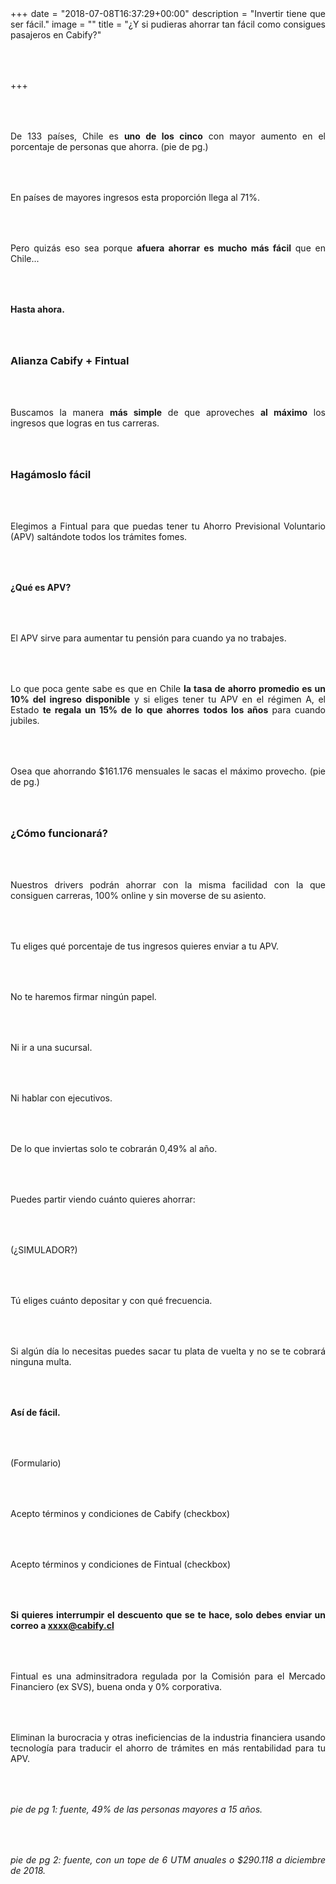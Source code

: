 +++
date = "2018-07-08T16:37:29+00:00"
description = "Invertir tiene que ser fácil."
image = ""
title = "¿Y si pudieras ahorrar tan fácil como consigues pasajeros en Cabify?"

+++
<style>

p { margin:4rem 0px; text-align:justify; }

.footer-big__overlap { padding-bottom:0px; }

.image-wrapper {

text-align: center;

}

.image-wrapper img {

width: 60%; text-align: center; margin: 40px 0px;

}

@media (max-width: 768px)  {

.image-wrapper img {

width: 100%;

}

}

</style>

De 133 países, Chile es **uno de los cinco** con mayor aumento en el porcentaje de personas que ahorra. (pie de pg.)

En países de mayores ingresos esta proporción llega al 71%.

Pero quizás eso sea porque **afuera ahorrar es mucho más fácil** que en Chile...

**Hasta ahora.**

### Alianza Cabify + Fintual

Buscamos la manera **más simple** de que aproveches **al máximo** los ingresos que logras en tus carreras.

### Hagámoslo fácil

Elegimos a Fintual para que puedas tener tu Ahorro Previsional Voluntario (APV) saltándote todos los trámites fomes.

**¿Qué es APV?**

El APV sirve para aumentar tu pensión para cuando ya no trabajes.

Lo que poca gente sabe es que en Chile **la tasa de ahorro promedio es un 10% del ingreso disponible** y si eliges tener tu APV en el régimen A, el Estado **te regala un 15% de lo que ahorres** **todos los años** para cuando jubiles.

Osea que ahorrando $161.176 mensuales le sacas el máximo provecho. (pie de pg.)

### ¿Cómo funcionará?

Nuestros drivers podrán ahorrar con la misma facilidad con la que consiguen carreras, 100% online y sin moverse de su asiento.

Tu eliges qué porcentaje de tus ingresos quieres enviar a tu APV.

No te haremos firmar ningún papel.

Ni ir a una sucursal.

Ni hablar con ejecutivos.

De lo que inviertas solo te cobrarán 0,49% al año.

Puedes partir viendo cuánto quieres ahorrar:

(¿SIMULADOR?)

Tú eliges cuánto depositar y con qué frecuencia.

Si algún día lo necesitas puedes sacar tu plata de vuelta y no se te cobrará ninguna multa.

**Así de fácil.**

(Formulario)

Acepto términos y condiciones de Cabify (checkbox)

Acepto términos y condiciones de Fintual (checkbox) 

**Si quieres interrumpir el descuento que se te hace, solo debes enviar un correo a xxxx@cabify.cl** 

Fintual es una adminsitradora regulada por la Comisión para el Mercado Financiero (ex SVS), buena onda y 0% corporativa.

Eliminan la burocracia y otras ineficiencias de la industria financiera usando tecnología para traducir el ahorro de trámites en más rentabilidad para tu APV.

_pie de pg 1: fuente, 49% de las personas mayores a 15 años._

_pie de pg 2: fuente, con un tope de 6 UTM anuales o $290.118 a diciembre de 2018._